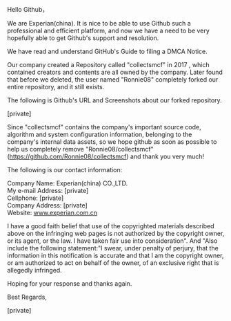 Hello Github，

 We are Experian(china). It is nice to be able to use Github such a professional and efficient platform, and now we have a need to be very hopefully able to get Github's support and resolution.

 We have read and understand GitHub's Guide to filing a DMCA Notice.

 Our company created a Repository called "collectsmcf"  in  2017 ,  which contained creators and contents are all owned by the company.  Later found that before we deleted, the user named "Ronnie08" completely forked our entire repository, and it still exists.

The following is Github's URL and Screenshots about our forked repository.

[private]

Since "collectsmcf" contains the company's important source code, algorithm and system configuration information, belonging to the company's internal data assets, so we hope github as soon as possible to help us completely remove "Ronnie08/collectsmcf" (https://github.com/Ronnie08/collectsmcf) and thank you very much!

 The following is our contact information:

Company Name: Experian(china) CO.,LTD.  
My e-mail Address: [private]  
Cellphone: [private]  
Company Address: [private]  
Website: www.experian.com.cn

I have a good faith belief that use of the copyrighted materials described above on the infringing web pages is  not authorized by the copyright owner, or its agent, or the law. I have taken fair use into consideration".  And "Also include the following statement:"I swear, under penalty of perjury, that the information in this notification is accurate  and that I am the copyright owner, or am authorized to act on behalf of the owner, of an exclusive right   that is allegedly infringed.

 Hoping for your response and thanks again.

Best Regards,

[private]
